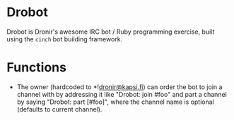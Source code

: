 
# Drobot

Drobot is Dronir's awesome IRC bot / Ruby programming exercise, built using
the `cinch` bot building framework.


# Functions

- The owner (hardcoded to *!dronir@kapsi.fi) can order the bot to join a channel
  with by addressing it like "Drobot: join #foo" and part a channel by saying
  "Drobot: part [#foo]", where the channel name is optional (defaults to current channel).
